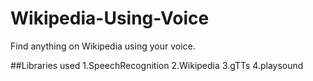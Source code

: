 # Wikipedia-Using-Voice
Find anything on Wikipedia using your voice.

##Libraries used
1.SpeechRecognition
2.Wikipedia
3.gTTs
4.playsound

